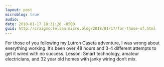 ```yaml
---
layout: post
microblog: true
audio: 
date: 2018-01-17 18:31:20 -0500
guid: http://craigmcclellan.micro.blog/2018/01/17/for-those-of.html
---
```

For those of you following my Lutron Caseta adventure, I was wrong about everything working. It’s been over 48 hours and 3-4 different attempts to get it wired with no success. Lesson: Smart technology, amateur electricians, and 32 year old homes with janky wiring don’t mix. 
